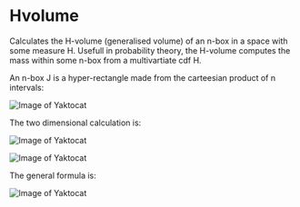 # Hvolume

Calculates the H-volume (generalised volume) of an n-box in a space with some measure H. Usefull in probability theory, the H-volume computes the mass within some n-box from a multivartiate cdf H. 

An n-box J is a hyper-rectangle made from the carteesian product of n intervals:

![Image of Yaktocat](https://github.com/AnderGray/Hvolume/blob/master/images/Box.png)

The two dimensional calculation is:

![Image of Yaktocat](https://github.com/AnderGray/Hvolume/blob/master/images/2-volume.png)

![Image of Yaktocat](https://github.com/AnderGray/Hvolume/blob/master/images/Hvolumes.png)

The general formula is:

![Image of Yaktocat](https://github.com/AnderGray/Hvolume/blob/master/images/HvolumeFormula.png)


